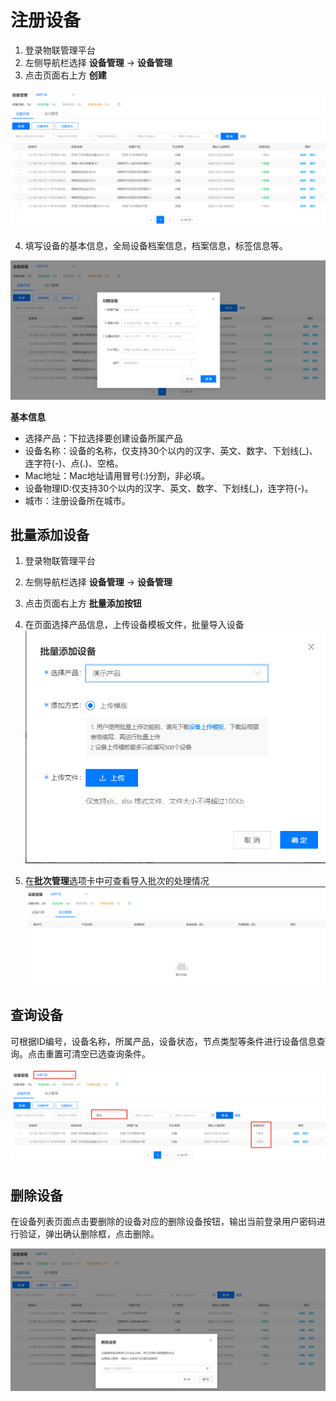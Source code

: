 # 注册设备

1. 登录物联管理平台
2. 左侧导航栏选择 **设备管理** -> **设备管理**
3. 点击页面右上方 **创建**

![管理设备](../../../../../image/IoT/IoT-Estate/Device-Manager/Manage-Device.png)

4. 填写设备的基本信息，全局设备档案信息，档案信息，标签信息等。

![注册设备](../../../../../image/IoT/IoT-Estate/Device-Manager/Create-Device.png)

**基本信息**
- 选择产品：下拉选择要创建设备所属产品
- 设备名称：设备的名称，仅支持30个以内的汉字、英文、数字、下划线(_)、连字符(-)、点(.)、空格。
- Mac地址：Mac地址请用冒号(:)分割，非必填。
- 设备物理ID:仅支持30个以内的汉字、英文、数字、下划线(_)，连字符(-)。
- 城市：注册设备所在城市。

## 批量添加设备
1. 登录物联管理平台
2. 左侧导航栏选择 **设备管理** -> **设备管理**
3. 点击页面右上方 **批量添加按钮**
4. 在页面选择产品信息，上传设备模板文件，批量导入设备
![批量添加](../../../../../image/IoT/IoT-Estate/Device-Manager/Batch-Import.png)

5. 在**批次管理**选项卡中可查看导入批次的处理情况
![查看批次](../../../../../image/IoT/IoT-Estate/Device-Manager/Batch-View.png)

 ## 查询设备

 可根据ID编号，设备名称，所属产品，设备状态，节点类型等条件进行设备信息查询。点击重置可清空已选查询条件。

![查询设备](../../../../../image/IoT/IoT-Estate/Device-Manager/Query-Device.png)


 ## 删除设备

在设备列表页面点击要删除的设备对应的删除设备按钮，输出当前登录用户密码进行验证，弹出确认删除框，点击删除。

![删除设备](../../../../../image/IoT/IoT-Estate/Device-Manager/Delete-Device.png)